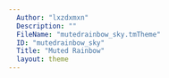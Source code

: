 ```yaml
---
  Author: "lxzdxmxn"
  Description: ""
  FileName: "mutedrainbow_sky.tmTheme"
  ID: "mutedrainbow_sky"
  Title: "Muted Rainbow"
  layout: theme
---
```

  